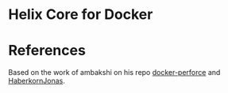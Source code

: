# Helix Core for Docker

# References

Based on the work of ambakshi on his repo [docker-perforce](https://github.com/ambakshi/docker-perforce) and [HaberkornJonas](https://github.com/HaberkornJonas/Perforce-Server-On-Docker-For-Unreal).


